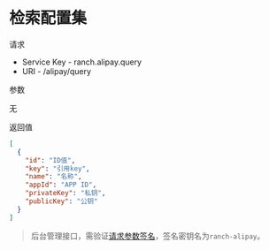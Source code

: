 # 检索配置集

请求
- Service Key - ranch.alipay.query
- URI - /alipay/query

参数

无

返回值
```json
[
  {
    "id": "ID值",
    "key": "引用key",
    "name": "名称",
    "appId": "APP ID",
    "privateKey": "私钥",
    "publicKey": "公钥"
  }
]
```

> 后台管理接口，需验证[请求参数签名](https://github.com/heisedebaise/tephra/blob/master/tephra-ctrl/doc/sign.md)，签名密钥名为`ranch-alipay`。
